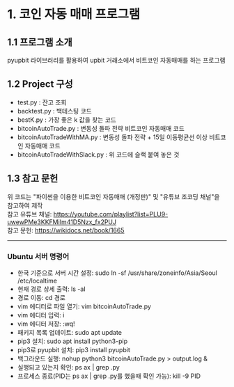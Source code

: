 # 1. 코인 자동 매매 프로그램 

## 1.1 프로그램 소개   
 pyupbit 라이브러리를 활용하여 upbit 거래소에서 비트코인 자동매매를 하는 프로그램     

## 1.2 Project 구성  
* test.py : 잔고 조회    
* backtest.py : 백테스팅 코드    
* bestK.py : 가장 좋은 k 값을 찾는 코드   
* bitcoinAutoTrade.py : 변동성 돌파 전략 비트코인 자동매매 코드   
* bitcoinAutoTradeWithMA.py : 변동성 돌파 전략 + 15일 이동평균선 이상 비트코인 자동매매 코드    
* bitcoinAutoTradeWithSlack.py : 위 코드에 슬랙 붙여 놓은 것   


## 1.3 참고 문헌
위 코드는 "파이썬을 이용한 비트코인 자동매매 (개정판)" 및 "유튜브 조코딩 채널"을 참고하여 제작   
참고 유튜브 채널: https://youtube.com/playlist?list=PLU9-uwewPMe3KKFMiIm41D5Nzx_fx2PUJ   
참고 문헌: https://wikidocs.net/book/1665   

---------
### Ubuntu 서버 명령어  

* 한국 기준으로 서버 시간 설정: sudo ln -sf /usr/share/zoneinfo/Asia/Seoul /etc/localtime  
* 현재 경로 상세 출력: ls -al   
* 경로 이동: cd 경로   
* vim 에디터로 파일 열기: vim bitcoinAutoTrade.py   
* vim 에디터 입력: i   
* vim 에디터 저장: :wq!   
* 패키지 목록 업데이트: sudo apt update   
* pip3 설치: sudo apt install python3-pip   
* pip3로 pyupbit 설치: pip3 install pyupbit   
* 백그라운드 실행: nohup python3 bitcoinAutoTrade.py > output.log &   
* 실행되고 있는지 확인: ps ax | grep .py   
* 프로세스 종료(PID는 ps ax | grep .py를 했을때 확인 가능): kill -9 PID   
